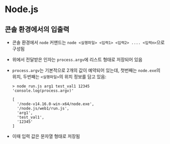 # Node.js

## 콘솔 환경에서의 입출력

- 콘솔 환경에서 `node` 커맨드는 `node <실행파일> <입력1> <입력2> .... <입력n>`으로 구성됨
- 위에서 전달받은 인자는 `process.argv`에 리스트 형태로 저장되어 있음
- `process.argv`는 기본적으로 2개의 값이 예약되어 있는데, 첫번째는 `node.exe`의 위치, 두번째는 `<실행파일>`의 위치 정보를 담고 있음:
  ```shell
  > node run.js arg1 test_val1 12345
  'console.log(process.argv)'
  
  [
    '/node-v14.16.0-win-x64/node.exe',
    '/node.js/web1/run.js',
    'arg1',
    'test_val1',
    '12345'
  ]
  ```

- 이때 입력 값은 문자열 형태로 저장됨